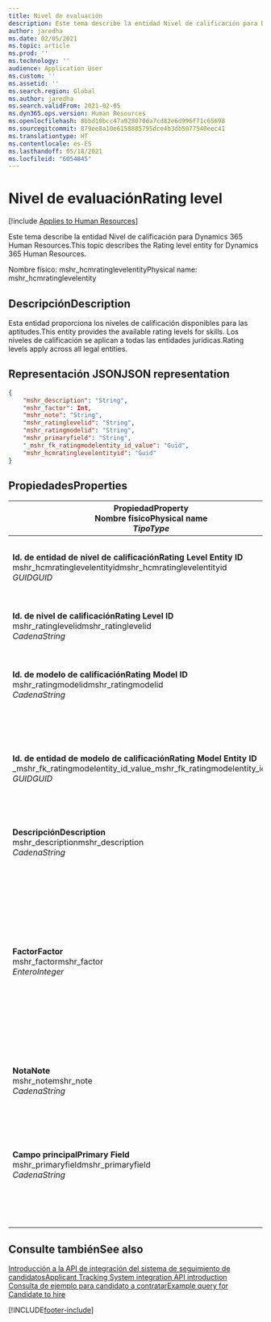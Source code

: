 ```yaml
---
title: Nivel de evaluación
description: Este tema describe la entidad Nivel de calificación para Dynamics 365 Human Resources.
author: jaredha
ms.date: 02/05/2021
ms.topic: article
ms.prod: ''
ms.technology: ''
audience: Application User
ms.custom: ''
ms.assetid: ''
ms.search.region: Global
ms.author: jaredha
ms.search.validFrom: 2021-02-05
ms.dyn365.ops.version: Human Resources
ms.openlocfilehash: 8bbd10bcc47a928070da7cd82e6d996f71c65698
ms.sourcegitcommit: 879ee8a10e6158885795dce4b3db5077540eec41
ms.translationtype: HT
ms.contentlocale: es-ES
ms.lasthandoff: 05/18/2021
ms.locfileid: "6054845"
---
```

# <a name="rating-level"></a><span data-ttu-id="e1c4c-103">Nivel de evaluación</span><span class="sxs-lookup"><span data-stu-id="e1c4c-103">Rating level</span></span>

[!include [Applies to Human Resources](../includes/applies-to-hr.md)]

<span data-ttu-id="e1c4c-104">Este tema describe la entidad Nivel de calificación para Dynamics 365 Human Resources.</span><span class="sxs-lookup"><span data-stu-id="e1c4c-104">This topic describes the Rating level entity for Dynamics 365 Human Resources.</span></span>

<span data-ttu-id="e1c4c-105">Nombre físico: mshr_hcmratinglevelentity</span><span class="sxs-lookup"><span data-stu-id="e1c4c-105">Physical name: mshr_hcmratinglevelentity</span></span>

## <a name="description"></a><span data-ttu-id="e1c4c-106">Descripción</span><span class="sxs-lookup"><span data-stu-id="e1c4c-106">Description</span></span>

<span data-ttu-id="e1c4c-107">Esta entidad proporciona los niveles de calificación disponibles para las aptitudes.</span><span class="sxs-lookup"><span data-stu-id="e1c4c-107">This entity provides the available rating levels for skills.</span></span> <span data-ttu-id="e1c4c-108">Los niveles de calificación se aplican a todas las entidades jurídicas.</span><span class="sxs-lookup"><span data-stu-id="e1c4c-108">Rating levels apply across all legal entities.</span></span>

## <a name="json-representation"></a><span data-ttu-id="e1c4c-109">Representación JSON</span><span class="sxs-lookup"><span data-stu-id="e1c4c-109">JSON representation</span></span>

```json
{
    "mshr_description": "String",
    "mshr_factor": Int,
    "mshr_note": "String",
    "mshr_ratinglevelid": "String",
    "mshr_ratingmodelid": "String",
    "mshr_primaryfield": "String",
    "_mshr_fk_ratingmodelentity_id_value": "Guid",
    "mshr_hcmratinglevelentityid": "Guid"
}
```

## <a name="properties"></a><span data-ttu-id="e1c4c-110">Propiedades</span><span class="sxs-lookup"><span data-stu-id="e1c4c-110">Properties</span></span>

| <span data-ttu-id="e1c4c-111">Propiedad</span><span class="sxs-lookup"><span data-stu-id="e1c4c-111">Property</span></span><br><span data-ttu-id="e1c4c-112">**Nombre físico**</span><span class="sxs-lookup"><span data-stu-id="e1c4c-112">**Physical name**</span></span><br><span data-ttu-id="e1c4c-113">**_Tipo_**</span><span class="sxs-lookup"><span data-stu-id="e1c4c-113">**_Type_**</span></span> | <span data-ttu-id="e1c4c-114">Utilizar</span><span class="sxs-lookup"><span data-stu-id="e1c4c-114">Use</span></span> | <span data-ttu-id="e1c4c-115">Descripción</span><span class="sxs-lookup"><span data-stu-id="e1c4c-115">Description</span></span> |
| --- | --- | --- |
| <span data-ttu-id="e1c4c-116">**Id. de entidad de nivel de calificación**</span><span class="sxs-lookup"><span data-stu-id="e1c4c-116">**Rating Level Entity ID**</span></span><br><span data-ttu-id="e1c4c-117">mshr_hcmratinglevelentityid</span><span class="sxs-lookup"><span data-stu-id="e1c4c-117">mshr_hcmratinglevelentityid</span></span><br><span data-ttu-id="e1c4c-118">*GUID*</span><span class="sxs-lookup"><span data-stu-id="e1c4c-118">*GUID*</span></span> | <span data-ttu-id="e1c4c-119">Solo lectura</span><span class="sxs-lookup"><span data-stu-id="e1c4c-119">Read-only</span></span><br><span data-ttu-id="e1c4c-120">Obligatorio</span><span class="sxs-lookup"><span data-stu-id="e1c4c-120">Required</span></span><br><span data-ttu-id="e1c4c-121">Generado por el sistema</span><span class="sxs-lookup"><span data-stu-id="e1c4c-121">System-generated</span></span> | <span data-ttu-id="e1c4c-122">El identificador único generado por el sistema para el nivel.</span><span class="sxs-lookup"><span data-stu-id="e1c4c-122">The system-generated unique identifier for the level.</span></span> |
| <span data-ttu-id="e1c4c-123">**Id. de nivel de calificación**</span><span class="sxs-lookup"><span data-stu-id="e1c4c-123">**Rating Level ID**</span></span><br><span data-ttu-id="e1c4c-124">mshr_ratinglevelid</span><span class="sxs-lookup"><span data-stu-id="e1c4c-124">mshr_ratinglevelid</span></span><br><span data-ttu-id="e1c4c-125">*Cadena*</span><span class="sxs-lookup"><span data-stu-id="e1c4c-125">*String*</span></span> | <span data-ttu-id="e1c4c-126">Leer/Escribir</span><span class="sxs-lookup"><span data-stu-id="e1c4c-126">Read/write</span></span><br><span data-ttu-id="e1c4c-127">Obligatorio</span><span class="sxs-lookup"><span data-stu-id="e1c4c-127">Required</span></span> | <span data-ttu-id="e1c4c-128">Identificador único legible por el usuario para el nivel.</span><span class="sxs-lookup"><span data-stu-id="e1c4c-128">User-readable unique identifier for the level.</span></span> |
| <span data-ttu-id="e1c4c-129">**Id. de modelo de calificación**</span><span class="sxs-lookup"><span data-stu-id="e1c4c-129">**Rating Model ID**</span></span><br><span data-ttu-id="e1c4c-130">mshr_ratingmodelid</span><span class="sxs-lookup"><span data-stu-id="e1c4c-130">mshr_ratingmodelid</span></span><br><span data-ttu-id="e1c4c-131">*Cadena*</span><span class="sxs-lookup"><span data-stu-id="e1c4c-131">*String*</span></span> | <span data-ttu-id="e1c4c-132">Leer/Escribir</span><span class="sxs-lookup"><span data-stu-id="e1c4c-132">Read/write</span></span><br><span data-ttu-id="e1c4c-133">Obligatorio</span><span class="sxs-lookup"><span data-stu-id="e1c4c-133">Required</span></span> | <span data-ttu-id="e1c4c-134">El modelo de calificación al que pertenece el nivel de calificación.</span><span class="sxs-lookup"><span data-stu-id="e1c4c-134">The rating model to which the rating level belongs.</span></span> |
| <span data-ttu-id="e1c4c-135">**Id. de entidad de modelo de calificación**</span><span class="sxs-lookup"><span data-stu-id="e1c4c-135">**Rating Model Entity ID**</span></span><br><span data-ttu-id="e1c4c-136">_mshr_fk_ratingmodelentity_id_value</span><span class="sxs-lookup"><span data-stu-id="e1c4c-136">_mshr_fk_ratingmodelentity_id_value</span></span><br><span data-ttu-id="e1c4c-137">*GUID*</span><span class="sxs-lookup"><span data-stu-id="e1c4c-137">*GUID*</span></span> | <span data-ttu-id="e1c4c-138">Solo lectura</span><span class="sxs-lookup"><span data-stu-id="e1c4c-138">Read-only</span></span><br><span data-ttu-id="e1c4c-139">Obligatorio</span><span class="sxs-lookup"><span data-stu-id="e1c4c-139">Required</span></span><br><span data-ttu-id="e1c4c-140">Clave externa: mshr_hcmratingmodelentityid de mshr_hcmratingmodelentity</span><span class="sxs-lookup"><span data-stu-id="e1c4c-140">Foreign key: mshr_hcmratingmodelentityid of mshr_hcmratingmodelentity</span></span> | <span data-ttu-id="e1c4c-141">El identificador generado por el sistema para el modelo de calificación al que pertenece el nivel de calificación.</span><span class="sxs-lookup"><span data-stu-id="e1c4c-141">The system-generated identifier for the rating model to which the rating level belongs.</span></span> |
| <span data-ttu-id="e1c4c-142">**Descripción**</span><span class="sxs-lookup"><span data-stu-id="e1c4c-142">**Description**</span></span><br><span data-ttu-id="e1c4c-143">mshr_description</span><span class="sxs-lookup"><span data-stu-id="e1c4c-143">mshr_description</span></span><br><span data-ttu-id="e1c4c-144">*Cadena*</span><span class="sxs-lookup"><span data-stu-id="e1c4c-144">*String*</span></span> | <span data-ttu-id="e1c4c-145">Leer/Escribir</span><span class="sxs-lookup"><span data-stu-id="e1c4c-145">Read/write</span></span><br><span data-ttu-id="e1c4c-146">Obligatorio</span><span class="sxs-lookup"><span data-stu-id="e1c4c-146">Required</span></span> | <span data-ttu-id="e1c4c-147">La descripción del nivel de calificación.</span><span class="sxs-lookup"><span data-stu-id="e1c4c-147">The description of the rating level.</span></span> |
| <span data-ttu-id="e1c4c-148">**Factor**</span><span class="sxs-lookup"><span data-stu-id="e1c4c-148">**Factor**</span></span><br><span data-ttu-id="e1c4c-149">mshr_factor</span><span class="sxs-lookup"><span data-stu-id="e1c4c-149">mshr_factor</span></span><br><span data-ttu-id="e1c4c-150">*Entero*</span><span class="sxs-lookup"><span data-stu-id="e1c4c-150">*Integer*</span></span> | <span data-ttu-id="e1c4c-151">Leer/Escribir</span><span class="sxs-lookup"><span data-stu-id="e1c4c-151">Read/write</span></span><br><span data-ttu-id="e1c4c-152">Obligatorio</span><span class="sxs-lookup"><span data-stu-id="e1c4c-152">Required</span></span> | <span data-ttu-id="e1c4c-153">Factor para el nivel de calificación.</span><span class="sxs-lookup"><span data-stu-id="e1c4c-153">The factor for the rating level.</span></span> <span data-ttu-id="e1c4c-154">Cuando se comparan elementos con un número diferente de niveles de calificación, el factor se emplea para normalizar puntuaciones.</span><span class="sxs-lookup"><span data-stu-id="e1c4c-154">When you compare items with a different number of rating levels, the factor is used to normalize the scores.</span></span> <span data-ttu-id="e1c4c-155">El valor debe ser un número entero entre 0 y 9.</span><span class="sxs-lookup"><span data-stu-id="e1c4c-155">The value must be an integer between 0 and 9.</span></span> |
| <span data-ttu-id="e1c4c-156">**Nota**</span><span class="sxs-lookup"><span data-stu-id="e1c4c-156">**Note**</span></span><br><span data-ttu-id="e1c4c-157">mshr_note</span><span class="sxs-lookup"><span data-stu-id="e1c4c-157">mshr_note</span></span><br><span data-ttu-id="e1c4c-158">*Cadena*</span><span class="sxs-lookup"><span data-stu-id="e1c4c-158">*String*</span></span> | <span data-ttu-id="e1c4c-159">Leer/Escribir</span><span class="sxs-lookup"><span data-stu-id="e1c4c-159">Read/write</span></span><br><span data-ttu-id="e1c4c-160">Opcional</span><span class="sxs-lookup"><span data-stu-id="e1c4c-160">Optional</span></span> | <span data-ttu-id="e1c4c-161">Las notas asociadas al nivel de calificación.</span><span class="sxs-lookup"><span data-stu-id="e1c4c-161">Any notes associated with the rating level.</span></span> |
| <span data-ttu-id="e1c4c-162">**Campo principal**</span><span class="sxs-lookup"><span data-stu-id="e1c4c-162">**Primary Field**</span></span><br><span data-ttu-id="e1c4c-163">mshr_primaryfield</span><span class="sxs-lookup"><span data-stu-id="e1c4c-163">mshr_primaryfield</span></span><br><span data-ttu-id="e1c4c-164">*Cadena*</span><span class="sxs-lookup"><span data-stu-id="e1c4c-164">*String*</span></span> | <span data-ttu-id="e1c4c-165">Solo lectura</span><span class="sxs-lookup"><span data-stu-id="e1c4c-165">Read-only</span></span><br><span data-ttu-id="e1c4c-166">Obligatorio</span><span class="sxs-lookup"><span data-stu-id="e1c4c-166">Required</span></span> | <span data-ttu-id="e1c4c-167">Campo que se utilizará como identificador principal del registro de entidad.</span><span class="sxs-lookup"><span data-stu-id="e1c4c-167">Field to be used as an identifier of the entity record.</span></span> <span data-ttu-id="e1c4c-168">Combinación del id. de nivel de calificación y el id. de modelo de calificación.</span><span class="sxs-lookup"><span data-stu-id="e1c4c-168">Combination of rating level ID and rating model ID.</span></span> |

## <a name="see-also"></a><span data-ttu-id="e1c4c-169">Consulte también</span><span class="sxs-lookup"><span data-stu-id="e1c4c-169">See also</span></span>

[<span data-ttu-id="e1c4c-170">Introducción a la API de integración del sistema de seguimiento de candidatos</span><span class="sxs-lookup"><span data-stu-id="e1c4c-170">Applicant Tracking System integration API introduction</span></span>](hr-admin-integration-ats-api-introduction.md)<br>
[<span data-ttu-id="e1c4c-171">Consulta de ejemplo para candidato a contratar</span><span class="sxs-lookup"><span data-stu-id="e1c4c-171">Example query for Candidate to hire</span></span>](hr-admin-integration-ats-api-candidate-to-hire-example-query.md)



[!INCLUDE[footer-include](../includes/footer-banner.md)]